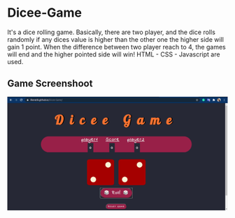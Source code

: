 # Dicee-Game
It's a dice rolling game. Basically, there are two player, and the dice rolls randomly if any dices value is higher than the other one the higher side will gain 1 point. When the difference between two player reach to 4, the games will end and the higher pointed side will win! HTML - CSS - Javascript are used.

## Game Screenshoot
<a href="https://ilkeratik.github.io/Dicee-Game/"><img src="/images/dice-ss.png"></a>
